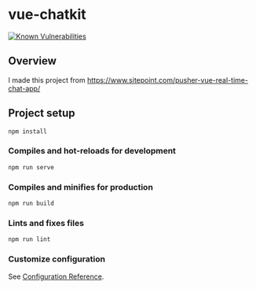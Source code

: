 # vue-chatkit
[![Known Vulnerabilities](https://snyk.io/test/github/wazamae/vue-chat/badge.svg?targetFile=package.json)](https://snyk.io/test/github/wazamae/vue-chat?targetFile=package.json)

## Overview
I made this project from https://www.sitepoint.com/pusher-vue-real-time-chat-app/

## Project setup
```
npm install
```

### Compiles and hot-reloads for development
```
npm run serve
```

### Compiles and minifies for production
```
npm run build
```

### Lints and fixes files
```
npm run lint
```

### Customize configuration
See [Configuration Reference](https://cli.vuejs.org/config/).
